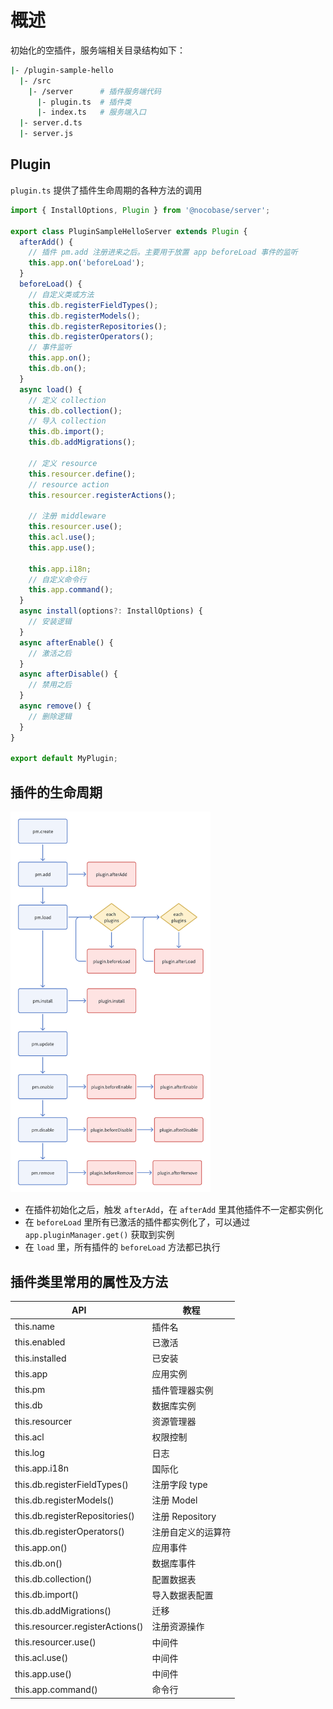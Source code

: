 # 概述

初始化的空插件，服务端相关目录结构如下：

```bash
|- /plugin-sample-hello
  |- /src
    |- /server      # 插件服务端代码
      |- plugin.ts  # 插件类
      |- index.ts   # 服务端入口
  |- server.d.ts
  |- server.js
```

## Plugin

`plugin.ts` 提供了插件生命周期的各种方法的调用

```ts
import { InstallOptions, Plugin } from '@nocobase/server';

export class PluginSampleHelloServer extends Plugin {
  afterAdd() {
    // 插件 pm.add 注册进来之后。主要用于放置 app beforeLoad 事件的监听
    this.app.on('beforeLoad');
  }
  beforeLoad() {
    // 自定义类或方法
    this.db.registerFieldTypes();
    this.db.registerModels();
    this.db.registerRepositories();
    this.db.registerOperators();
    // 事件监听
    this.app.on();
    this.db.on();
  }
  async load() {
    // 定义 collection
    this.db.collection();
    // 导入 collection
    this.db.import();
    this.db.addMigrations();

    // 定义 resource
    this.resourcer.define();
    // resource action
    this.resourcer.registerActions();

    // 注册 middleware
    this.resourcer.use();
    this.acl.use();
    this.app.use();

    this.app.i18n;
    // 自定义命令行
    this.app.command();
  }
  async install(options?: InstallOptions) {
    // 安装逻辑
  }
  async afterEnable() {
    // 激活之后
  }
  async afterDisable() {
    // 禁用之后
  }
  async remove() {
    // 删除逻辑
  }
}

export default MyPlugin;
```

## 插件的生命周期

<img alt="插件的生命周期" src="./image.png" style="width: 320px;" />

- 在插件初始化之后，触发 `afterAdd`，在 `afterAdd` 里其他插件不一定都实例化
- 在 `beforeLoad` 里所有已激活的插件都实例化了，可以通过 `app.pluginManager.get()` 获取到实例
- 在 `load` 里，所有插件的 `beforeLoad` 方法都已执行

## 插件类里常用的属性及方法

| API                              | 教程               |
| -------------------------------- | ------------------ |
| this.name                        | 插件名             |
| this.enabled                     | 已激活             |
| this.installed                   | 已安装             |
| this.app                         | 应用实例           |
| this.pm                          | 插件管理器实例     |
| this.db                          | 数据库实例         |
| this.resourcer                   | 资源管理器         |
| this.acl                         | 权限控制           |
| this.log                         | 日志               |
| this.app.i18n                    | 国际化             |
| this.db.registerFieldTypes()     | 注册字段 type      |
| this.db.registerModels()         | 注册 Model         |
| this.db.registerRepositories()   | 注册 Repository    |
| this.db.registerOperators()      | 注册自定义的运算符 |
| this.app.on()                    | 应用事件           |
| this.db.on()                     | 数据库事件         |
| this.db.collection()             | 配置数据表         |
| this.db.import()                 | 导入数据表配置     |
| this.db.addMigrations()          | 迁移               |
| this.resourcer.registerActions() | 注册资源操作       |
| this.resourcer.use()             | 中间件             |
| this.acl.use()                   | 中间件             |
| this.app.use()                   | 中间件             |
| this.app.command()               | 命令行             |
